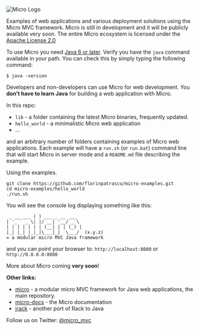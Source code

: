 ![Micro Logo](https://raw.github.com/florinpatrascu/micro-examples/master/micro-logo.png)
 
Examples of web applications and various deployment solutions using the Micro MVC framework. Micro is still in development and it will be publicly available very soon. The entire Micro ecosystem is licensed under the [Apache License 2.0](http://www.apache.org/licenses/LICENSE-2.0.html)

To use Micro you need [Java 6 or later](http://www.oracle.com/technetwork/java/javase/downloads/index.html). Verify you have the `java` command available in your path. You can check this by simply typing the following command:

    $ java -version


Developers and non-developers can use Micro for web development. You **don't have to learn Java** for building a web application with Micro.
    
In this repo:
 
 - `lib` - a folder containing the latest Micro binaries, frequently updated.
 - `hello_world` - a minimalistic Micro web application
 - ...
 
and an arbitrary number of folders containing examples of Micro web applications. Each example will have a `run.sh` (or `run.bat`) command line that will start Micro in server mode and a `README.md` file describing the example.

Using the examples.

    git clone https://github.com/florinpatrascu/micro-examples.git
    cd micro-examples/hello_world
    ./run.sh

You will see the console log displaying something like this:  

     _ __ ___ ( ) ___ _ __ ___ 
    | '_ ` _ \| |/ __| '__/ _ \ 
    | | | | | | | (__| | | (_) |
    |_| |_| |_|_|\___|_|  \___/  (x.y.z)
    = a modular micro MVC Java framework
    
and you can point your browser to: `http://localhost:8080` or `http://0.0.0.0:8080`

More about Micro coming **very soon**!

**Other links:**

 - [micro](https://github.com/florinpatrascu/micro) - a modular micro MVC framework for Java web applications, the main repository.
 - [micro-docs](https://github.com/florinpatrascu/micro-docs) - the Micro documentation
 - [jrack](https://github.com/florinpatrascu/jrack) - another port of Rack to Java

Follow us on Twitter: [@micro_mvc](http://twitter.com/micro_mvc)
